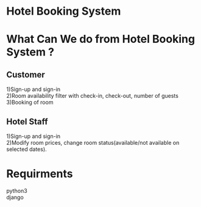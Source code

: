 # Hotel Booking System
<h1>What Can We do from Hotel Booking System ?</h1>
<h2>Customer</h2>
1)Sign-up and sign-in<br>
2)Room availability filter with check-in, check-out, number of guests<br>
3)Booking of room<br>

<h2>Hotel Staff</h2>
1)Sign-up and sign-in<br>
2)Modify room prices, change room status(available/not available on selected
dates).<br>

<h1>Requirments</h1>
python3<br>
django<br>

